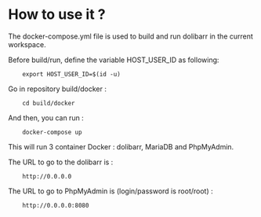 # How to use it ?

The docker-compose.yml file is used to build and run dolibarr in the current workspace.

Before build/run, define the variable HOST_USER_ID as following:

        export HOST_USER_ID=$(id -u)

Go in repository build/docker :

        cd build/docker

And then, you can run :

        docker-compose up

This will run 3 container Docker : dolibarr, MariaDB and PhpMyAdmin.

The URL to go to the dolibarr is :

        http://0.0.0.0

The URL to go to PhpMyAdmin is (login/password is root/root) :

        http://0.0.0.0:8080
